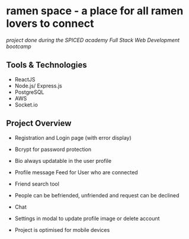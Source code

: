 # ramen space - a place for all ramen lovers to connect

*project done during the SPICED academy Full Stack Web Development bootcamp*

## Tools & Technologies

- ReactJS
- Node.js/ Express.js
- PostgreSQL
- AWS
- Socket.io

## Project Overview

- Registration and Login page (with error display)
- Bcrypt for password protection
- Bio always updatable in the user profile
- Profile message Feed for User who are connected
- Friend search tool
- People can be befriended, unfriended and request can be declined
- Chat
- Settings in modal to update profile image or delete account

- Project is optimised for mobile devices
